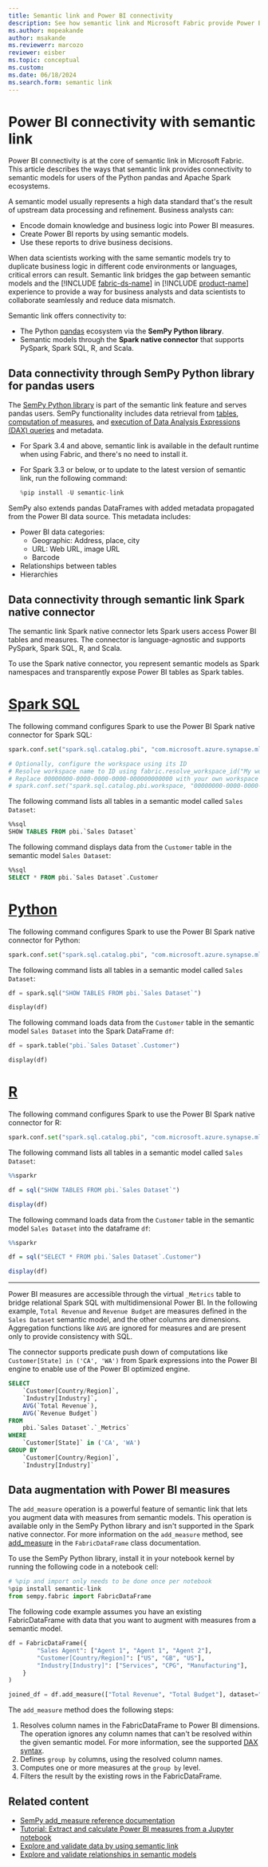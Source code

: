 ```yaml
---
title: Semantic link and Power BI connectivity
description: See how semantic link and Microsoft Fabric provide Power BI data connectivity for pandas and Spark ecosystems.
ms.author: mopeakande
author: msakande
ms.reviewerr: marcozo
reviewer: eisber
ms.topic: conceptual
ms.custom:
ms.date: 06/18/2024
ms.search.form: semantic link
---
```


# Power BI connectivity with semantic link

Power BI connectivity is at the core of semantic link in Microsoft Fabric. This article describes the ways that semantic link provides connectivity to semantic models for users of the Python pandas and Apache Spark ecosystems.

A semantic model usually represents a high data standard that's the result of upstream data processing and refinement. Business analysts can:

- Encode domain knowledge and business logic into Power BI measures.
- Create Power BI reports by using semantic models.
- Use these reports to drive business decisions.

When data scientists working with the same semantic models try to duplicate business logic in different code environments or languages, critical errors can result. Semantic link bridges the gap between semantic models and the [!INCLUDE [fabric-ds-name](includes/fabric-ds-name.md)] in [!INCLUDE [product-name](../includes/product-name.md)] experience to provide a way for business analysts and data scientists to collaborate seamlessly and reduce data mismatch.

Semantic link offers connectivity to:

- The Python [pandas](https://pandas.pydata.org/) ecosystem via the **SemPy Python library**.
- Semantic models through the **Spark native connector** that supports PySpark, Spark SQL, R, and Scala.

## Data connectivity through SemPy Python library for pandas users

The [SemPy Python library](/python/api/semantic-link/overview-semantic-link) is part of the semantic link feature and serves pandas users. SemPy functionality includes data retrieval from [tables](/python/api/semantic-link-sempy/sempy.fabric#sempy-fabric-read-table), [computation of measures](/python/api/semantic-link-sempy/sempy.fabric#sempy-fabric-evaluate-measure), and [execution of Data Analysis Expressions (DAX) queries](/python/api/semantic-link-sempy/sempy.fabric#sempy-fabric-evaluate-dax) and metadata.

- For Spark 3.4 and above, semantic link is available in the default runtime when using Fabric, and there's no need to install it.

- For Spark 3.3 or below, or to update to the latest version of semantic link, run the following command:

   ``` python
   %pip install -U semantic-link
   ```

SemPy also extends pandas DataFrames with added metadata propagated from the Power BI data source. This metadata includes:

- Power BI data categories:
  - Geographic: Address, place, city
  - URL: Web URL, image URL
  - Barcode
- Relationships between tables
- Hierarchies

## Data connectivity through semantic link Spark native connector

The semantic link Spark native connector lets Spark users access Power BI tables and measures. The connector is language-agnostic and supports PySpark, Spark SQL, R, and Scala.

To use the Spark native connector, you represent semantic models as Spark namespaces and transparently expose Power BI tables as Spark tables.

# [Spark SQL](#tab/sql)

The following command configures Spark to use the Power BI Spark native connector for Spark SQL:

```Python
spark.conf.set("spark.sql.catalog.pbi", "com.microsoft.azure.synapse.ml.powerbi.PowerBICatalog")

# Optionally, configure the workspace using its ID
# Resolve workspace name to ID using fabric.resolve_workspace_id("My workspace")
# Replace 00000000-0000-0000-0000-000000000000 with your own workspace ID
# spark.conf.set("spark.sql.catalog.pbi.workspace, "00000000-0000-0000-0000-000000000000")
```

The following command lists all tables in a semantic model called `Sales Dataset`:

```sql
%%sql
SHOW TABLES FROM pbi.`Sales Dataset`
```

The following command displays data from the `Customer` table in the semantic model `Sales Dataset`:

```sql
%%sql
SELECT * FROM pbi.`Sales Dataset`.Customer
```

# [Python](#tab/python)

The following command configures Spark to use the Power BI Spark native connector for Python:

```python
spark.conf.set("spark.sql.catalog.pbi", "com.microsoft.azure.synapse.ml.powerbi.PowerBICatalog")
```

The following command lists all tables in a semantic model called `Sales Dataset`:

```python
df = spark.sql("SHOW TABLES FROM pbi.`Sales Dataset`")

display(df)
```

The following command loads data from the `Customer` table in the semantic model `Sales Dataset` into the Spark DataFrame `df`:

```python
df = spark.table("pbi.`Sales Dataset`.Customer")

display(df)
```

# [R](#tab/r)

The following command configures Spark to use the Power BI Spark native connector for R:

```python
spark.conf.set("spark.sql.catalog.pbi", "com.microsoft.azure.synapse.ml.powerbi.PowerBICatalog")
```

The following command lists all tables in a semantic model called `Sales Dataset`:

```R
%%sparkr

df = sql("SHOW TABLES FROM pbi.`Sales Dataset`")

display(df)
```

The following command loads data from the `Customer` table in the semantic model `Sales Dataset` into the dataframe `df`:

```R
%%sparkr

df = sql("SELECT * FROM pbi.`Sales Dataset`.Customer")

display(df)
```

---

Power BI measures are accessible through the virtual `_Metrics` table to bridge relational Spark SQL with multidimensional Power BI. In the following example, `Total Revenue` and `Revenue Budget` are measures defined in the `Sales Dataset` semantic model, and the other columns are dimensions. Aggregation functions like `AVG` are ignored for measures and are present only to provide consistency with SQL.

The connector supports predicate push down of computations like `Customer[State] in ('CA', 'WA')` from Spark expressions into the Power BI engine to enable use of the Power BI optimized engine.

```sql
SELECT
    `Customer[Country/Region]`,
    `Industry[Industry]`,
    AVG(`Total Revenue`),
    AVG(`Revenue Budget`)
FROM
    pbi.`Sales Dataset`.`_Metrics`
WHERE
    `Customer[State]` in ('CA', 'WA')
GROUP BY
    `Customer[Country/Region]`,
    `Industry[Industry]`
```

## Data augmentation with Power BI measures

The `add_measure` operation is a powerful feature of semantic link that lets you augment data with measures from semantic models. This operation is available only in the SemPy Python library and isn't supported in the Spark native connector. For more information on the `add_measure` method, see [add_measure](/python/api/semantic-link-sempy/sempy.fabric.fabricdataframe#sempy-fabric-fabricdataframe-add-measure) in the `FabricDataFrame` class documentation.

To use the SemPy Python library, install it in your notebook kernel by running the following code in a notebook cell:

```python
# %pip and import only needs to be done once per notebook
%pip install semantic-link
from sempy.fabric import FabricDataFrame
```

The following code example assumes you have an existing FabricDataFrame with data that you want to augment with measures from a semantic model.

```python
df = FabricDataFrame({
        "Sales Agent": ["Agent 1", "Agent 1", "Agent 2"],
        "Customer[Country/Region]": ["US", "GB", "US"],
        "Industry[Industry]": ["Services", "CPG", "Manufacturing"],
    }
)

joined_df = df.add_measure(["Total Revenue", "Total Budget"], dataset="Sales Dataset")
```

The `add_measure` method does the following steps:

1. Resolves column names in the FabricDataFrame to Power BI dimensions. The operation ignores any column names that can't be resolved within the given semantic model. For more information, see the supported [DAX syntax](/dax/dax-syntax-reference).
1. Defines `group by` columns, using the resolved column names.
1. Computes one or more measures at the `group by` level.
1. Filters the result by the existing rows in the FabricDataFrame.

## Related content

- [SemPy add_measure reference documentation](/python/api/semantic-link-sempy/sempy.fabric.fabricdataframe#sempy-fabric-fabricdataframe-add-measure)
- [Tutorial: Extract and calculate Power BI measures from a Jupyter notebook](tutorial-power-bi-measures.md)
- [Explore and validate data by using semantic link](semantic-link-validate-data.md)
- [Explore and validate relationships in semantic models](semantic-link-validate-relationship.md)

